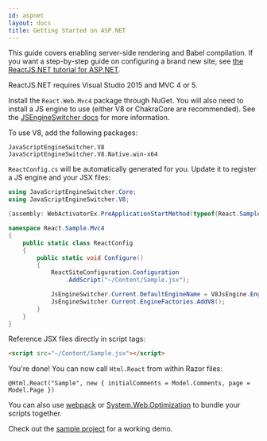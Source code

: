 ```yaml
---
id: aspnet
layout: docs
title: Getting Started on ASP.NET
---
```


This guide covers enabling server-side rendering and Babel compilation. If you want a step-by-step guide on configuring a brand new site, see [the ReactJS.NET tutorial for ASP.NET](/getting-started/tutorial_aspnet4.html).

ReactJS.NET requires Visual Studio 2015 and MVC 4 or 5.

Install the `React.Web.Mvc4` package through NuGet. You will also need to install a JS engine to use (either V8 or ChakraCore are recommended). See the [JSEngineSwitcher docs](https://github.com/Taritsyn/JavaScriptEngineSwitcher/wiki/Registration-of-JS-engines) for more information.

To use V8, add the following packages:

```
JavaScriptEngineSwitcher.V8
JavaScriptEngineSwitcher.V8.Native.win-x64
```

`ReactConfig.cs` will be automatically generated for you. Update it to register a JS engine and your JSX files:

```csharp
using JavaScriptEngineSwitcher.Core;
using JavaScriptEngineSwitcher.V8;

[assembly: WebActivatorEx.PreApplicationStartMethod(typeof(React.Sample.Mvc4.ReactConfig), "Configure")]

namespace React.Sample.Mvc4
{
	public static class ReactConfig
	{
		public static void Configure()
		{
			ReactSiteConfiguration.Configuration
				.AddScript("~/Content/Sample.jsx");

			JsEngineSwitcher.Current.DefaultEngineName = V8JsEngine.EngineName;
			JsEngineSwitcher.Current.EngineFactories.AddV8();
		}
	}
}
```

Reference JSX files directly in script tags:

```html
<script src="~/Content/Sample.jsx"></script>
```

You're done! You can now call `Html.React` from within Razor files:

```
@Html.React("Sample", new { initialComments = Model.Comments, page = Model.Page })
```

You can also use [webpack](/guides/webpack.html) or [System.Web.Optimization](/guides/weboptimizer.html) to bundle your scripts together.

Check out the [sample project](https://github.com/reactjs/React.NET/tree/master/src/React.Sample.Mvc4) for a working demo.
